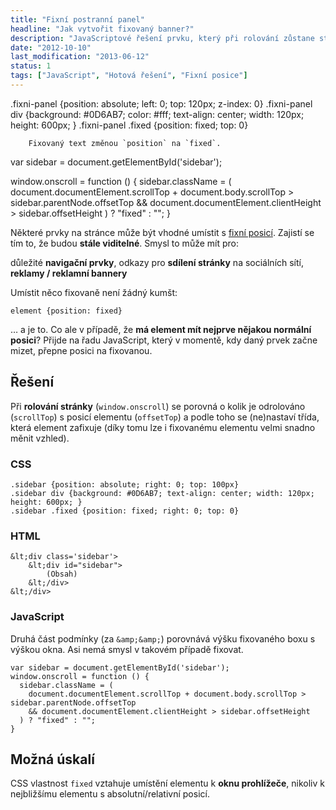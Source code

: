 ```yaml
---
title: "Fixní postranní panel"
headline: "Jak vytvořit fixovaný banner?"
description: "JavaScriptové řešení prvku, který při rolování zůstane stále viditelný."
date: "2012-10-10"
last_modification: "2013-06-12"
status: 1
tags: ["JavaScript", "Hotová řešení", "Fixní posice"]
---
```


.fixni-panel {position: absolute; left: 0; top: 120px; z-index: 0}
  .fixni-panel div {background: #0D6AB7; color: #fff; text-align: center; width: 120px; height: 600px; }
  .fixni-panel .fixed {position: fixed; top: 0}

		Fixovaný text změnou `position` na `fixed`.

var sidebar = document.getElementById('sidebar');

window.onscroll = function () {
  sidebar.className = (
    document.documentElement.scrollTop + document.body.scrollTop > sidebar.parentNode.offsetTop
    && document.documentElement.clientHeight > sidebar.offsetHeight
  ) ? "fixed" : "";
}

Některé prvky na stránce může být vhodné umístit s [fixní posicí](/position#fixed). Zajistí se tím to, že budou **stále viditelné**.
Smysl to může mít pro:

  důležité **navigační prvky**,
    odkazy pro **sdílení stránky** na sociálních sítí,
      **reklamy / reklamní bannery**

Umístit něco fixovaně není žádný kumšt:
```
element {position: fixed}
```

… a je to. Co ale v případě, že **má element mít nejprve nějakou normální posici**? Přijde na řadu JavaScript, který v momentě, kdy daný prvek začne mizet, přepne posici na fixovanou.

## Řešení

  Při **rolování stránky** (`window.onscroll`)
se porovná o kolik je odrolováno (`scrollTop`) s posicí elementu (`offsetTop`)
a podle toho se (ne)nastaví třída, která element zafixuje (díky tomu lze i fixovanému elementu velmi snadno měnit vzhled).

### CSS

```
.sidebar {position: absolute; right: 0; top: 100px}
.sidebar div {background: #0D6AB7; text-align: center; width: 120px; height: 600px; }
.sidebar .fixed {position: fixed; right: 0; top: 0}
```

### HTML

```
&lt;div class='sidebar'>
	&lt;div id="sidebar">
		(Obsah)
	&lt;/div>
&lt;/div>
```

### JavaScript

Druhá část podmínky (za `&amp;&amp;`) porovnává výšku fixovaného boxu s výškou okna. Asi nemá smysl v takovém případě fixovat.
```
var sidebar = document.getElementById('sidebar');
window.onscroll = function () {
  sidebar.className = (
    document.documentElement.scrollTop + document.body.scrollTop > sidebar.parentNode.offsetTop
    && document.documentElement.clientHeight > sidebar.offsetHeight
  ) ? "fixed" : "";
}
```

## Možná úskalí

CSS vlastnost `fixed` vztahuje umístění elementu k **oknu prohlížeče**, nikoliv k nejbližšímu elementu s absolutní/relativní posicí.